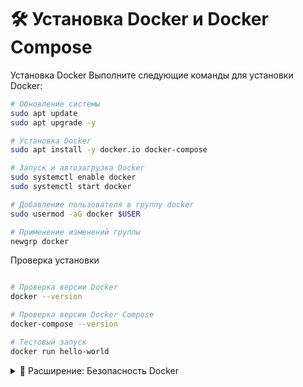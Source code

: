 # 🛠️ Установка Docker и Docker Compose
Установка Docker
Выполните следующие команды для установки Docker:
```bash
# Обновление системы
sudo apt update
sudo apt upgrade -y

# Установка Docker
sudo apt install -y docker.io docker-compose

# Запуск и автозагрузка Docker
sudo systemctl enable docker
sudo systemctl start docker

# Добавление пользователя в группу docker
sudo usermod -aG docker $USER

# Применение изменений группы
newgrp docker
```
Проверка установки

```bash

# Проверка версии Docker
docker --version

# Проверка версии Docker Compose
docker-compose --version

# Тестовый запуск
docker run hello-world
```
<details>
  <summary>📌 Расширение: Безопасность Docker</summary>

  <!-- Your content goes here -->

 Настройка безопасности
```bash
# Настройка auditd для мониторинга Docker
sudo apt install -y auditd
echo "-w /usr/bin/docker -p wa -k docker" | sudo tee -a /etc/audit/rules.d/docker.rules

# Настройка fail2ban
sudo apt install -y fail2ban
```
Ограничение ресурсов
```bash
# Настройка лимитов в /etc/docker/daemon.json
sudo tee /etc/docker/daemon.json <<EOF
{
  "default-ulimits": {
    "nofile": {
      "Name": "nofile",
      "Hard": 64000,
      "Soft": 64000
    }
  }
}
EOF

sudo systemctl restart docker
```
Логирование
```bash

# Настройка логирования через journald
sudo tee /etc/docker/daemon.json <<EOF
{
  "log-driver": "journald",
  "log-opts": {
    "tag": "docker/{{.Name}}"
  }
}
EOF
```
</details>


